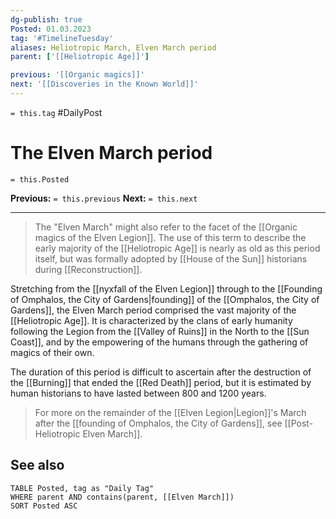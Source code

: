 ```yaml
---
dg-publish: true
Posted: 01.03.2023
tag: '#TimelineTuesday'
aliases: Heliotropic March, Elven March period
parent: ['[[Heliotropic Age]]']

previous: '[[Organic magics]]'
next: '[[Discoveries in the Known World]]'
---
```

`= this.tag` #DailyPost
# The Elven March period
`= this.Posted`

**Previous:** `= this.previous`
**Next:** `= this.next`

---

> The "Elven March" might also refer to the facet of the [[Organic magics of the Elven Legion]]. The use of this term to describe the early majority of the [[Heliotropic Age]] is nearly as old as this period itself, but was formally adopted by [[House of the Sun]] historians during [[Reconstruction]].

Stretching from the [[nyxfall of the Elven Legion]] through to the [[Founding of Omphalos, the City of Gardens|founding]] of the [[Omphalos, the City of Gardens]], the Elven March period comprised the vast majority of the [[Heliotropic Age]]. It is characterized by the clans of early humanity following the Legion from the [[Valley of Ruins]] in the North to the [[Sun Coast]], and by the empowering of the humans through the gathering of magics of their own.

The duration of this period is difficult to ascertain after the destruction of the [[Burning]] that ended the [[Red Death]] period, but it is estimated by human historians to have lasted between 800 and 1200 years.

> For more on the remainder of the [[Elven Legion|Legion]]'s March after the [[founding of Omphalos, the City of Gardens]], see [[Post-Heliotropic Elven March]].

## See also
```dataview
TABLE Posted, tag as "Daily Tag"
WHERE parent AND contains(parent, [[Elven March]])
SORT Posted ASC
```